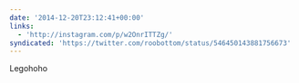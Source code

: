 ```yaml
---
date: '2014-12-20T23:12:41+00:00'
links:
  - 'http://instagram.com/p/w2OnrITTZg/'
syndicated: 'https://twitter.com/roobottom/status/546450143881756673'
---
```

Legohoho 
